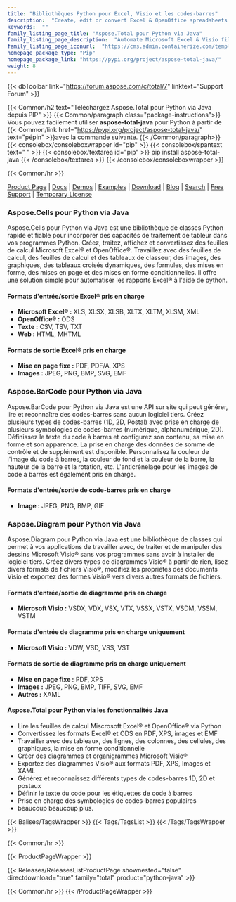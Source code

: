 ```yaml
---
title: "Bibliothèques Python pour Excel, Visio et les codes-barres"
description:  "Create, edit or convert Excel & OpenOffice spreadsheets and Visio diagram. Add barcode generation & scanning capabilities to Python apps"
keywords:  ""
family_listing_page_title: "Aspose.Total pour Python via Java"
family_listing_page_description:  "Automate Microsoft Excel & Visio file generation, editing & conversion processes with Python libraries"
family_listing_page_iconurl:  "https://cms.admin.containerize.com/templates/aspose/img/products/total/aspose_total-for-python-via-java.svg"
homepage_package_type: "Pip"
homepage_package_link: "https://pypi.org/project/aspose-total-java/"
weight: 8
---
```


{{< dbToolbar link="https://forum.aspose.com/c/total/7" linktext="Support Forum" >}}

{{< Common/h2 text="Téléchargez Aspose.Total pour Python via Java depuis PIP"  >}}
{{< Common/paragraph class="package-instructions">}}
Vous pouvez facilement utiliser <b>aspose-total-java</b> pour Python à partir de
{{< Common/link href="https://pypi.org/project/aspose-total-java/" text="pépin"  >}}avec la commande suivante.
{{< /Common/paragraph>}}
{{< consolebox/consoleboxwrapper id="pip" >}}
       {{< consolebox/spantext text=" " >}}
       {{< consolebox/textarea id="pip" >}} pip install aspose-total-java {{< /consolebox/textarea >}}
{{< /consolebox/consoleboxwrapper >}}

{{< Common/hr >}}

[Product Page](https://products.aspose.com/total/python-java) | [Docs](https://docs.aspose.com/total/pythonjava/) | [Demos](https://products.aspose.app/total/family) | [Examples](https://aspose.github.io/) | [Download](https://downloads.aspose.com/total/pythonjava) | [Blog](https://blog.aspose.com/category/total/) | [Search](https://search.aspose.com/) | [Free Support](https://forum.aspose.com/c/total/7) | [Temporary License](https://purchase.aspose.com/temporary-license)

### Aspose.Cells pour Python via Java

Aspose.Cells pour Python via Java est une bibliothèque de classes Python rapide et fiable pour incorporer des capacités de traitement de tableur dans vos programmes Python. Créez, traitez, affichez et convertissez des feuilles de calcul Microsoft Excel® et OpenOffice®. Travaillez avec des feuilles de calcul, des feuilles de calcul et des tableaux de classeur, des images, des graphiques, des tableaux croisés dynamiques, des formules, des mises en forme, des mises en page et des mises en forme conditionnelles. Il offre une solution simple pour automatiser les rapports Excel® à l'aide de python.

#### Formats d'entrée/sortie Excel® pris en charge

- **Microsoft Excel® :** XLS, XLSX, XLSB, XLTX, XLTM, XLSM, XML
- **OpenOffice® :** ODS
- **Texte :** CSV, TSV, TXT
- **Web :** HTML, MHTML

#### Formats de sortie Excel® pris en charge

- **Mise en page fixe :** PDF, PDF/A, XPS
- **Images :** JPEG, PNG, BMP, SVG, EMF

### Aspose.BarCode pour Python via Java

Aspose.BarCode pour Python via Java est une API sur site qui peut générer, lire et reconnaître des codes-barres sans aucun logiciel tiers. Créez plusieurs types de codes-barres (1D, 2D, Postal) avec prise en charge de plusieurs symbologies de codes-barres (numérique, alphanumérique, 2D). Définissez le texte du code à barres et configurez son contenu, sa mise en forme et son apparence. La prise en charge des données de somme de contrôle et de supplément est disponible. Personnalisez la couleur de l'image du code à barres, la couleur de fond et la couleur de la barre, la hauteur de la barre et la rotation, etc. L'anticrénelage pour les images de code à barres est également pris en charge.

#### Formats d'entrée/sortie de code-barres pris en charge

- **Image :** JPEG, PNG, BMP, GIF

### Aspose.Diagram pour Python via Java

Aspose.Diagram pour Python via Java est une bibliothèque de classes qui permet à vos applications de travailler avec, de traiter et de manipuler des dessins Microsoft Visio® sans vos programmes sans avoir à installer de logiciel tiers. Créez divers types de diagrammes Visio® à partir de rien, lisez divers formats de fichiers Visio®, modifiez les propriétés des documents Visio et exportez des formes Visio® vers divers autres formats de fichiers.

#### Formats d'entrée/sortie de diagramme pris en charge

- **Microsoft Visio :** VSDX, VDX, VSX, VTX, VSSX, VSTX, VSDM, VSSM, VSTM

#### Formats d'entrée de diagramme pris en charge uniquement

- **Microsoft Visio :** VDW, VSD, VSS, VST

#### Formats de sortie de diagramme pris en charge uniquement

- **Mise en page fixe :** PDF, XPS
- **Images :** JPEG, PNG, BMP, TIFF, SVG, EMF
- **Autres :** XAML

#### Aspose.Total pour Python via les fonctionnalités Java

- Lire les feuilles de calcul Miscrosoft Excel® et OpenOffice® via Python
- Convertissez les formats Excel® et ODS en PDF, XPS, images et EMF
- Travailler avec des tableaux, des lignes, des colonnes, des cellules, des graphiques, la mise en forme conditionnelle
- Créer des diagrammes et organigrammes Microsoft Visio®
- Exportez des diagrammes Visio® aux formats PDF, XPS, Images et XAML
- Générez et reconnaissez différents types de codes-barres 1D, 2D et postaux
- Définir le texte du code pour les étiquettes de code à barres
- Prise en charge des symbologies de codes-barres populaires
- beaucoup beaucoup plus.

{{< Balises/TagsWrapper >}}
 {{< Tags/TagsList >}}
{{< /Tags/TagsWrapper >}}

{{< Common/hr >}}

{{< ProductPageWrapper >}}
<!-- ReleasesListProductPage-->
   {{< Releases/ReleasesListProductPage shownested="false"  directdownload="true" family="total" product="python-java" >}}
<!-- /ReleasesListProductPage-->
{{< Common/hr >}}
{{< /ProductPageWrapper >}}

